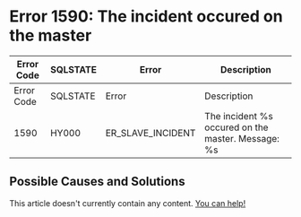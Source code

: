 
# Error 1590: The incident occured on the master


| Error Code | SQLSTATE | Error | Description |
| --- | --- | --- | --- |
| Error Code | SQLSTATE | Error | Description |
| 1590 | HY000 | ER_SLAVE_INCIDENT | The incident %s occured on the master. Message: %s |




## Possible Causes and Solutions


This article doesn't currently contain any content. [You can help!](/kb/en/writing-and-editing-knowledge-base-articles/)

